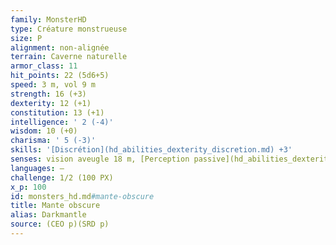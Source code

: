 ```yaml
---
family: MonsterHD
type: Créature monstrueuse
size: P
alignment: non-alignée
terrain: Caverne naturelle
armor_class: 11
hit_points: 22 (5d6+5)
speed: 3 m, vol 9 m
strength: 16 (+3)
dexterity: 12 (+1)
constitution: 13 (+1)
intelligence: ' 2 (-4)'
wisdom: 10 (+0)
charisma: ' 5 (-3)'
skills: '[Discrétion](hd_abilities_dexterity_discretion.md) +3'
senses: vision aveugle 18 m, [Perception passive](hd_abilities_dexterity_perception_passive.md) 10
languages: —
challenge: 1/2 (100 PX)
x_p: 100
id: monsters_hd.md#mante-obscure
title: Mante obscure
alias: Darkmantle
source: (CEO p)(SRD p)
---
```


